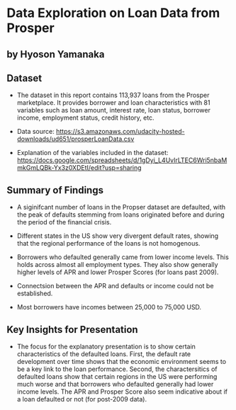 # Data Exploration on Loan Data from Prosper
## by Hyoson Yamanaka


## Dataset

- The dataset in this report contains 113,937 loans from the Prosper marketplace. It provides borrower and loan characteristics with 81 variables such as loan amount, interest rate, loan status, borrower income, employment status, credit history, etc.


- Data source: https://s3.amazonaws.com/udacity-hosted-downloads/ud651/prosperLoanData.csv


- Explanation of the variables included in the dataset: 
https://docs.google.com/spreadsheets/d/1gDyi_L4UvIrLTEC6Wri5nbaMmkGmLQBk-Yx3z0XDEtI/edit?usp=sharing


## Summary of Findings

- A siginifcant number of loans in the Propser dataset are defaulted, with the peak of defaults stemming from loans originated before and during the period of the financial crisis.

- Different states in the US show very divergent default rates, showing that the regional performance of the loans is not homogenous.

- Borrowers who defaulted generally came from lower income levels. This holds across almost all employment types. They also show generally higher levels of APR and lower Prosper Scores (for loans past 2009).

- Connectsion between the APR and defaults or income could not be established.

- Most borrowers have incomes between 25,000 to 75,000 USD.


## Key Insights for Presentation

- The focus for the explanatory presentation is to show certain characteristics of the defaulted loans. First, the default rate development over time shows that the economic environment seems to be a key link to the loan performance. Second, the charactersitics of defaulted loans show that certain regions in the US were performing much worse and that borrowers who defaulted generally had lower income levels. The APR and Prosper Score also seem indicative about if a loan defaulted or not (for post-2009 data).
